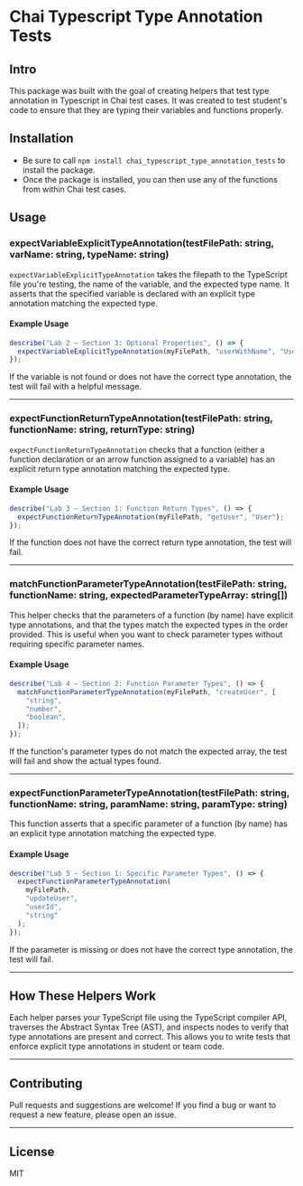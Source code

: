 # Chai Typescript Type Annotation Tests

## Intro

This package was built with the goal of creating helpers that test type annotation in Typescript in Chai test cases. It was created to test student's code to ensure that they are typing their variables and functions properly.

## Installation

- Be sure to call `npm install chai_typescript_type_annotation_tests` to install the package.
- Once the package is installed, you can then use any of the functions from within Chai test cases.

## Usage

### expectVariableExplicitTypeAnnotation(testFilePath: string, varName: string, typeName: string)

`expectVariableExplicitTypeAnnotation` takes the filepath to the TypeScript file you're testing, the name of the variable, and the expected type name. It asserts that the specified variable is declared with an explicit type annotation matching the expected type.

#### Example Usage

```typescript
describe("Lab 2 — Section 3: Optional Properties", () => {
  expectVariableExplicitTypeAnnotation(myFilePath, "userWithName", "User");
});
```

If the variable is not found or does not have the correct type annotation, the test will fail with a helpful message.

---

### expectFunctionReturnTypeAnnotation(testFilePath: string, functionName: string, returnType: string)

`expectFunctionReturnTypeAnnotation` checks that a function (either a function declaration or an arrow function assigned to a variable) has an explicit return type annotation matching the expected type.

#### Example Usage

```typescript
describe("Lab 3 — Section 1: Function Return Types", () => {
  expectFunctionReturnTypeAnnotation(myFilePath, "getUser", "User");
});
```

If the function does not have the correct return type annotation, the test will fail.

---

### matchFunctionParameterTypeAnnotation(testFilePath: string, functionName: string, expectedParameterTypeArray: string[])

This helper checks that the parameters of a function (by name) have explicit type annotations, and that the types match the expected types in the order provided. This is useful when you want to check parameter types without requiring specific parameter names.

#### Example Usage

```typescript
describe("Lab 4 — Section 2: Function Parameter Types", () => {
  matchFunctionParameterTypeAnnotation(myFilePath, "createUser", [
    "string",
    "number",
    "boolean",
  ]);
});
```

If the function's parameter types do not match the expected array, the test will fail and show the actual types found.

---

### expectFunctionParameterTypeAnnotation(testFilePath: string, functionName: string, paramName: string, paramType: string)

This function asserts that a specific parameter of a function (by name) has an explicit type annotation matching the expected type.

#### Example Usage

```typescript
describe("Lab 5 — Section 1: Specific Parameter Types", () => {
  expectFunctionParameterTypeAnnotation(
    myFilePath,
    "updateUser",
    "userId",
    "string"
  );
});
```

If the parameter is missing or does not have the correct type annotation, the test will fail.

---

## How These Helpers Work

Each helper parses your TypeScript file using the TypeScript compiler API, traverses the Abstract Syntax Tree (AST), and inspects nodes to verify that type annotations are present and correct. This allows you to write tests that enforce explicit type annotations in student or team code.

---

## Contributing

Pull requests and suggestions are welcome! If you find a bug or want to request a new feature, please open an issue.

---

## License

MIT
